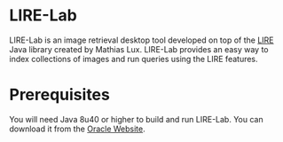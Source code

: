 # LIRE-Lab

LIRE-Lab is an image retrieval desktop tool developed on top of the [LIRE](http://www.lire-project.net/) Java library created by Mathias Lux.
LIRE-Lab provides an easy way to index collections of images and run queries using the LIRE features.

# Prerequisites

You will need Java 8u40 or higher to build and run LIRE-Lab.  You can download it from the [Oracle Website](http://www.oracle.com/technetwork/java/javase/downloads/index.html).